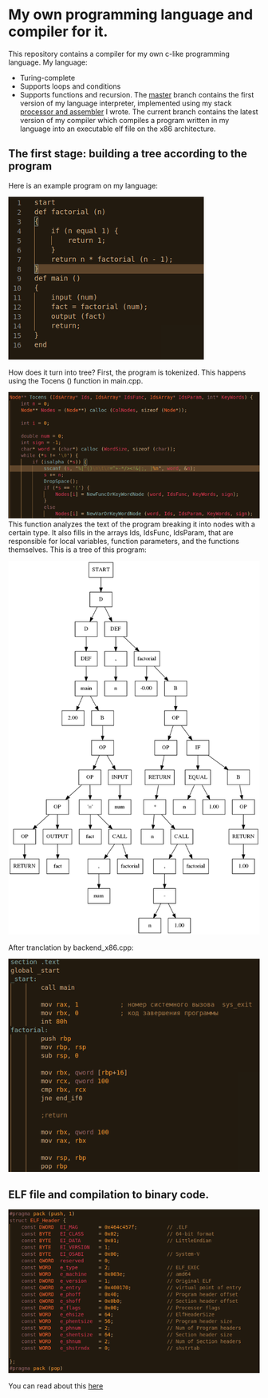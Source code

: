 
# My own programming language and compiler for it.

This repository contains a compiler for my own c-like programming language.
My language: 
* Turing-complete
* Supports loops and conditions
* Supports functions and recursion.
The [master](https://github.com/AnastasMIPT/Language/tree/master) branch contains the first version of my language interpreter, implemented using my stack [processor and assembler](https://github.com/AnastasMIPT/Kompil) I wrote. The current branch contains the latest version of my compiler which compiles a program written in my language into an executable elf file on the x86 architecture.

## The first stage: building a tree according to the program
Here is an example program on my language:

![factorial prgrams](resources/factorial.png)

How does it turn into tree? First, the program is tokenized. 
This happens using the Tocens () function in main.cpp.

![tocens](resources/Tocens.png)
This function analyzes the text of the program breaking it into nodes with a certain type. It also fills in the arrays Ids, IdsFunc, IdsParam, that are responsible for local variables, function parameters, and the functions themselves.
This is a tree of this program:

![factorial tree](resources/factorial_tree.png)

After tranclation by backend_x86.cpp:

![after transl](resources/after_translation1.png)

## ELF file and compilation to binary code.

![ELF](resources/ELF.png)

You can read about this [here](https://en.wikipedia.org/wiki/Executable_and_Linkable_Format)